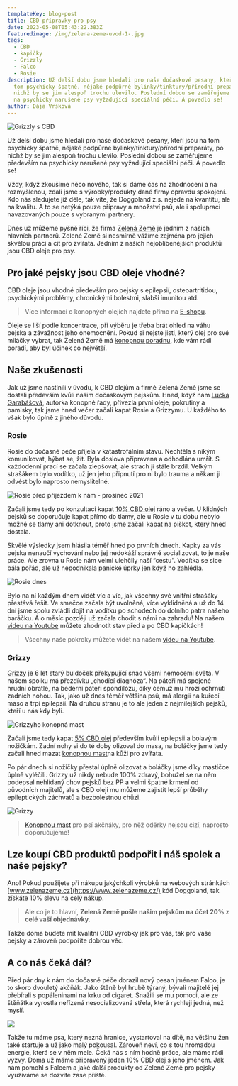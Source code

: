 ```yaml
---
templateKey: blog-post
title: CBD přípravky pro psy
date: 2023-05-08T05:43:22.383Z
featuredimage: /img/zelena-zeme-uvod-1-.jpg
tags:
  - CBD
  - kapičky
  - Grizzly
  - Falco
  - Rosie
description: Už delší dobu jsme hledali pro naše dočaskové pesany, kteří jsou na
  tom psychicky špatně, nějaké podpůrné bylinky/tinktury/přírodní preparáty, po
  nichž by se jim alespoň trochu ulevilo. Poslední dobou se zaměřujeme především
  na psychicky narušené psy vyžadující speciální péči. A povedlo se!
author: Dája Vršková
---
```

![Grizzly s CBD](/img/zelena-zeme-uvod-1-.jpg)

Už delší dobu jsme hledali pro naše dočaskové pesany, kteří jsou na tom psychicky špatně, nějaké podpůrné bylinky/tinktury/přírodní preparáty, po nichž by se jim alespoň trochu ulevilo. Poslední dobou se zaměřujeme především na psychicky narušené psy vyžadující speciální péči. A povedlo se!

Vždy, když zkoušíme něco nového, tak si dáme čas na zhodnocení a na rozmyšlenou, zdali jsme s výrobky/produkty dané firmy opravdu spokojení. Kdo nás sledujete již déle, tak víte, že Doggoland z.s. nejede na kvantitu, ale na kvalitu. A to se netýká pouze přípravy a množství psů, ale i spoluprací navazovaných pouze s vybranými partnery.

Dnes už můžeme pyšně říci, že firma [Zelená Země](https://www.zelenazeme.cz/) je jedním z našich hlavních partnerů. Zelené Země si nesmírně vážíme zejména pro jejich skvělou práci a cit pro zvířata. Jedním z našich nejoblíbenějších produktů jsou CBD oleje pro psy.

## Pro jaké pejsky jsou CBD oleje vhodné?

CBD oleje jsou vhodné především pro pejsky s epilepsií, osteoartritidou, psychickými problémy, chronickými bolestmi, slabší imunitou atd.

> Více informací o konopných olejích najdete přímo na [E-shopu](https://www.zelenazeme.cz/obchod/cbd-oleje-pro-psy).

Oleje se liší podle koncentrace, při výběru je třeba brát ohled na váhu pejska a závažnost jeho onemocnění. Pokud si nejste jisti, který olej pro své miláčky vybrat, tak Zelená Země má [konopnou poradnu](https://www.zelenazeme.cz/konopna-poradna-odborne-poradenstvi), kde vám rádi poradí, aby byl účinek co největší.

## Naše zkušenosti

Jak už jsme nastínili v úvodu, k CBD olejům a firmě Zelená Země jsme se dostali především kvůli našim dočaskovým pejskům. Hned, když nám [Lucka Garabášová](https://www.zelenazeme.cz/lucie-garabasova), autorka konopné řady, přivezla první oleje, pokrutiny a pamlsky, tak jsme hned večer začali kapat Rosie a Grizzymu. U každého to však bylo úplně z jiného důvodu.

### Rosie

Rosie do dočasné péče přijela v katastrofálním stavu. Nechtěla s nikým komunikovat, hýbat se, žít. Byla doslova připravena a odhodlána umřít. S každodenní prací se začala zlepšovat, ale strach ji stále brzdil. Velkým strašákem bylo vodítko, už jen jeho připnutí pro ni bylo trauma a někam ji odvést bylo naprosto nemyslitelné.

![Rosie před příjezdem k nám - prosinec 2021](/img/rosie-hlava-dolu.jpg "Rosie před příjezdem k nám - prosinec 2021")

Začali jsme tedy po konzultaci kapat [10% CBD olej](https://www.zelenazeme.cz/obchod/cbd-olej-pro-zvirata-10) ráno a večer. U klidných pejsků se doporučuje kapat přímo do tlamy, ale u Rosie v tu dobu nebylo možné se tlamy ani dotknout, proto jsme začali kapat na piškot, který hned dostala.

Skvělé výsledky jsem hlásila téměř hned po prvních dnech. Kapky za vás pejska nenaučí vychování nebo jej nedokáží správně socializovat, to je naše práce. Ale zrovna u Rosie nám velmi ulehčily naší “cestu”. Vodítka se sice bála pořád, ale už nepodnikala panické úprky jen když ho zahlédla.

![Rosie dnes](/img/rosie-usmev-resized.jpg "Rosie dnes")

Bylo na ní každým dnem vidět víc a víc, jak všechny své vnitřní strašáky přestává řešit. Ve smečce začala být uvolněná, více vyklidněná a už do 14 dní jsme spolu zvládli dojít na vodítku po schodech do dolního patra našeho baráčku. A o měsíc později už začala chodit s námi na zahradu! Na našem [videu na Youtube](https://www.youtube.com/watch?v=KiBNxyTInI0&ab_channel=Doggolandz.s.) můžete zhodnotit stav před a po CBD kapičkách!

> Všechny naše pokroky můžete vidět na našem [videu na Youtube](https://www.youtube.com/watch?v=KiBNxyTInI0&ab_channel=Doggolandz.s.).

### Grizzy

[Grizzy](https://www.pesweb.cz/cz/psi-k-adopci-detail-iframe?objid=73135) je 6 let starý buldoček překypující snad všemi nemocemi světa. V našem spolku má přezdívku „chodící diagnóza“. Na páteři má spojené hrudní obratle, na bederní páteři spondilózu, díky čemuž mu hrozí ochrnutí zadních nohou. Tak, jako už dnes téměř většina psů, má alergii na kuřecí maso a trpí epilepsií. Na druhou stranu je to ale jeden z nejmilejších pejsků, kteří u nás kdy byli.

![Grizzyho konopná mast](/img/grizzy-konopna-mast.jpg "Grizzyho konopná mast")

Začali jsme tedy kapat [5% CBD olej](https://www.zelenazeme.cz/obchod/cbd-olej-pro-zvirata-5) především kvůli epilepsii a bolavým nožičkám. Zadní nohy si do té doby olizoval do masa, na boláčky jsme tedy začali hned mazat [konopnou mast](https://www.zelenazeme.cz/obchod/konopna-mast-na-kuzi-pro-zvirata-100-ml)na kůži pro zvířata.

Po pár dnech si nožičky přestal úplně olizovat a boláčky jsme díky mastičce úplně vyléčili. Grizzy už nikdy nebude 100% zdravý, bohužel se na něm podepsal nehlídaný chov pejsků bez PP a velmi špatné krmení od původních majitelů, ale s CBD oleji mu můžeme zajistit lepší průběhy epileptických záchvatů a bezbolestnou chůzi.

![Grizzy](/img/grizzy-kape-cbd.jpg "Grizzy")

> [Konopnou mast](https://www.zelenazeme.cz/obchod/konopna-mast-na-kuzi-pro-zvirata-100-ml) pro psí akčnáky, pro něž oděrky nejsou cizí, naprosto doporučujeme!

## Lze koupí CBD produktů podpořit i náš spolek a naše pejsky? 

A﻿no! Pokud použijete při nákupu jakýchkoli výrobků na webových stránkách [www.zelenazeme.cz](https://www.zelenazeme.cz/) kód Doggoland, tak získáte 10% slevu na celý nákup.

> Ale co je to hlavní, **Zelená Země pošle našim pejskům na účet 20% z celé vaší objednávky**.

Takže doma budete mít kvalitní CBD výrobky jak pro vás, tak pro vaše pejsky a zároveň podpoříte dobrou věc.

## A co nás čeká dál?

Před pár dny k nám do dočasné péče dorazil nový pesan jménem Falco, je to skoro dvouletý akčňák. Jako štěně byl hrubě týraný, bývalí majitelé jej přebírali s popáleninami na krku od cigaret. Snažili se mu pomoci, ale ze štěňátka vyrostla neřízená nesocializovaná střela, která rychleji jedná, než myslí.

![](/img/falco-jazyk.jpg)

Takže tu máme psa, který nezná hranice, vystartoval na dítě, na většinu žen také startuje a už jako malý pokousal. Zároveň neví, co s tou hromadou energie, která se v něm mele. Čeká nás s ním hodně práce, ale máme rádi výzvy. Doma už máme připravený jeden 10% CBD olej s jeho jménem. Jak nám pomohl s Falcem a jaké další produkty od Zelené Země pro pejsky využíváme se dozvíte zase příště.